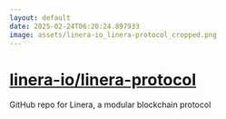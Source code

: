 ```yaml
---
layout: default
date: 2025-02-24T06:20:24.897933
image: assets/linera-io_linera-protocol_cropped.png
---
```


# [linera-io/linera-protocol](https://github.com/linera-io/linera-protocol)

GitHub repo for Linera, a modular blockchain protocol
